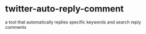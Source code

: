# twitter-auto-reply-comment
a tool that automatically replies specific keywords and search reply comments
